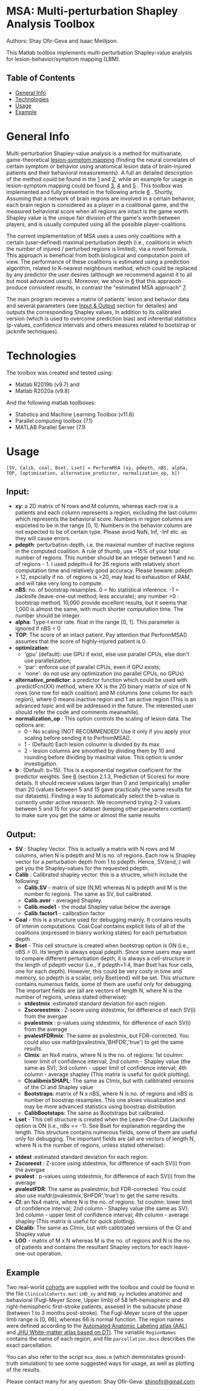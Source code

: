 # MSA: Multi-perturbation Shapley Analysis Toolbox
Authors: Shay Ofir-Geva and Isaac Meilijson.

This Matlab toolbox implements multi-perturbation Shapley-value analysis for lesion-behavior/symptom mapping (LBM).

## Table of Contents
* [General Info](#general-info)
* [Technologies](#technologies)
* [Usage](#usage)
* [Example](#example)


# General Info
Multi-perturbation Shapley-value analysis is a method for multivariate, game-theoretical [lesion-symptom mapping](https://www.nature.com/articles/nrn1521) (finding the neural correlates of certain symptom or behavior using anatomical lesion data of brain-injured patients and their behavioral measurements). A full an detailed descirption of the method could be found in the [1](https://www.mitpressjournals.org/doi/10.1162/0899766041336387) and [2](https://doi.org/10.1162/artl.2006.12.3.333), while an example for usage in lesion-symptom mapping could be found [3](10.1002/hbm.20797), [4](10.1186/s12868-016-0275-6) and [5](10.1002/hbm.23601) . This toolbox was implemented and fully presented in the following article [6](https://doi.org/10.1002/hbm.26105) . Shortly, Assuming that a network of brain regions are involved in a certain behavior, each brain region is considered as a player in a coalitional game, and the measured behavioral score when all regions are intact is the game worth. Shapley value is the unique fair division of the game's worth between players, and is usually computed using all the possible player-coalitions.  

The current implementation of MSA uses a uses only coalitions with a certain (user-defined) maximal perturbation depth (i.e., coalitions in which the number of injured / perturbed regions is limited), via a novel formula. This approach is beneficial from both biological and computation point of view. The performance of these coalitions is estimated using a prediction algorithm, related to K-nearest neighbours method, which could be replaced by any predictor the user desires (although we recommend against it to all but most advanced users). Moreover, we show in [6](https://doi.org/10.1002/hbm.26105) that this appraoch produce consistent results, in contrast the "estimated MSA approach" [7](10.1002/hbm.24987).

The main program recieves a matrix of patients' lesion and behavior data and several parameters (see [Input & Output](#input-output) section for detailes) and outputs the corresponding Shapley values, in addition to its calibrated version (which is used to overcome prediction bias) and inferential statistics (p-values, confidence intervals and others measures related to bootstrap or jacknife techniques).

# Technologies
The toolbox was created and tested using:
* Matlab R2019b (v9.7)
and
* Matlab R2020a (v9.8)

And the following matlab toolboxes:
* Statistics and Machine Learning Toolbox (v11.6)
* Parallel computing toolbox (7.1) 
* MATLAB Parallel Server (7.1)

# Usage

<pre><code>[SV, Calib, coal, Bset, Lset] = PerformMSA (xy, pdepth, nBS, alpha, TOP, [optimization, alternative_predictor, normalization_op, b])
</code></pre>

## Input:
* __xy__: a 2D matrix of N rows and M columns, whereas each row is a patients and each column represents a region, excluding the last column which represents the behavioral score. Numbers in region columns are expceted to be in the range [0, 1]. Numbers in the behavior column are not expected to be of certain type. Please avoid NaN, Inf, -Inf etc. as they will cause errors.
* __pdepth__: perturbation depth, i.e. the maximal number of inactive regions in the computed coalition. A rule of thumb, use ~15% of your total number of regions. This number should be an integer between 1 and no. of regions - 1. I used pdepth=4 for 26 regions with relatively short computation time and relatively good accuracy. Please beware: pdepth > 12, espcially if no. of regions is >20, may lead to exhaustion of RAM, and will take very long to compute.
* __nBS__: no. of bootstrap resamples. 0 = No statistical inference. -1 = Jacknife (leave-one-out method; less accurate); any number >0 : bootstrap method. 10,000 provide excellent results, but it seems that 1,000 is almost the same, with much shorter computation time. The number should be integer.
* __alpha__:  Type-I error rate. float in the range [0, 1]. This parameter is ignored if nBS = 0
* __TOP__: The score of an intact patient. Pay attention that PerformMSA() assumes that the score of highly-injured patient is 0.
* __optimization__: 
  -  'gpu' (default): use GPU if exist, else use parallel CPUs, else don't use parallelization; 
  -  'par':  enforce use of parallel CPUs, even if GPU exists; 
  -  'none': do not use any optimization (no parallel CPUs, no GPUs)
* __alternative_predictor__: a predictor function which could be used with .predictFcn(XX) method, where XX is the 2D binary matrix of size of N rows (one row for each coalition) and M columns (one column for each region), where 0 means inactive region and 1 an active region (This is an advanced topic and will be addressed in the future. The interested user should refer the code and comments meanwhile).
* __normalization_op__ : This option controls the scaling of lesion data. The options are:
  - 0 - No scaling (NOT RECOMMENDED! Use it only if you apply your scaling before sending it to PerfromMSA().
  - 1 - (Default) Each lesion coloumn is divided by its max 
  - 2 - lesion columns are smoothed by dividing them by 10 and rounding before dividing by maximal value. This option is under investigation.
* __b__ : (Default: b=15). This is a exponential negative coeficient for the predictor weights. See [6](https://doi.org/10.1002/hbm.26105) (section 2.1.3, Prediction of Scores) for more details. It should recieve values larger than 0 and (empirically) smaller than 20 (values between 5 and 15 gave practically the same results for our datasets). Finding a way to automatically select the b-value is currently under active research. We recommend trying 2-3 values between 5 and 15 for your dataset (keeping other parameters contant) to make sure you get the same or almost the same results

## Output:
* __SV__ : Shapley Vector. This is actually a matrix with N rows and M columns, when N is pdepth and M is no. of regions. Each row is Shapley vector for a perturbation depth from 1 to pdepth. Hence, SV(end,:) will get you the Shapley-values for the requested pdepth.
* __Calib__ : Calibrated shapley vector: this is a structre, which include the following:
  - __Calib.SV__ - matrix of size (N,M) whereas N is pdepth and M is the number fo regions. The same as SV, but calibrated.
  - __Calib.aver__ - averaged Shapley. 
  - __Calib.mode1__ - the modal Shapley value below the average
  - __Calib.factor1__ - calibration factor
* __Coal__ - this is a structure used for debugging mainly. It contains results of interim computations. Coal.Coal contains explicit lists of all of the coalitions (expressed in bianry working states) for each perturbation depth
* __Bset__ - This cell structure is created when bootstrap option is ON (i.e., nBS > 0). Its length is always equal pdepth. Since some users may want to compare different perturbation depth, it is always a cell-structure in the length of pdepth vector (i.e., if pdepth=1:4, than Bset has four cells, one for each depth). However, this could be very costy in time and memory, so pdepth is a scalar, only Bset{end} will be set. This structure contains numerous fields, some of them are useful only for debugging. The important fields are (all are vectors of length N, where N is the number of regions, unless stated otherwise):
  - __stdestmix__ :estimated standard deviation for each region.
  - __Zscoreestmix__ : Z-score using stdestmix, for difference of each SV(i) from the avergae
  - __pvalestmix__ : p-values using stdestmix, for difference of each SV(i) from the average
  - __pvalestFDRmix__: The same as pvalestmix, but FDR-corrected. You could also use mafdr(pvalestmix,'BHFDR','true') to get the same results.
  - __CImix__: an Nx4 matrix, where N is the no. of regions: 1st coulmn: lower limit of confidence interval; 2nd column - Shapley value (the same as SV); 3rd column - upper limit of confidence interval; 4th column - average shapley (This matrix is useful for quick plotting).
  - __CIcalibmixSHAPL__: The same as CImix, but with calibtrated versions of the CI and Shapley value
  - __Bootstraps__: matrix of N x nBS, where N is no. of regions and nBS is number of boostrap resamples. This one alows visualization and may be more advanced statistics using boostrap distribution
  - __CalibBootstaps__: The same as Bootstraps but calibrated.
 * __Lset__ - This cell structure is created when the Leave-One-Out (Jacknife) option is ON (i.e., nBs == -1). See Bset for explanation regarding the length. This structure contains numerous fields, some of them are useful only for debugging. The important fields are (all are vectors of length N, where N is the number of regions, unless stated otherwise):
  - __stdest__ :estimated standard deviation for each region.
  - __Zscoreest__ : Z-score using stdestmix, for difference of each SV(i) from the avergae
  - __pvalest__ : p-values using stdestmix, for difference of each SV(i) from the average
  - __pvalestFDR__: The same as pvalestmix, but FDR-corrected. You could also use mafdr(pvalestmix,'BHFDR','true') to get the same results.
  - __CI__: an Nx4 matrix, where N is the no. of regions: 1st coulmn: lower limit of confidence interval; 2nd column - Shapley value (the same as SV); 3rd column - upper limit of confidence interval; 4th column - average shapley (This matrix is useful for quick plotting).
  - __CIcalib__: The same as CImix, but with calibtrated versions of the CI and Shapley value
  - __LOO__ - matrix of M x N whereas M is the no. of regions and N is the no. of patients and contains the resultant Shapley vectors for each leave-one-out operation.

## Example
Two real-world [cohorts](https://doi.org/10.1371/journal.pone.0219738) are supplied with the toolbox and could be found in the file `ClinicalCohorts.mat`: `LHD_xy` and `RHD_xy` includes anatomic and behavioral (Fugl-Meyer Score, Upper limb) of 58 left-hemispheric and 49 right-hemispheric first-stroke patients, assesed in the subacute phase (between 1 to 3 months post-stroke). The Fugl-Meyer score of the upper limb range is [0, 66], whereas 66 is normal function. The region names were defined according to the [Automated Anatomic Labeling atlas (AAL)]( http://dx.doi.org/10.1006/nimg.2001.0978) and [JHU White-matter atlas based on DTI](http://dx.doi.org/10.1016/j.neuroimage.2007.12.035). The variable `RegionNames` contains the name of each region, and file `parcellation.docx` describes the exact parcellation.

You can also refer to the script `msa_demo.m` (which demonstates ground-truth simulation) to see some suggested ways for usage, as well as plotting of the results.

Please contact many for any question:
Shay Ofir-Geva: shinofir@gmail.com

